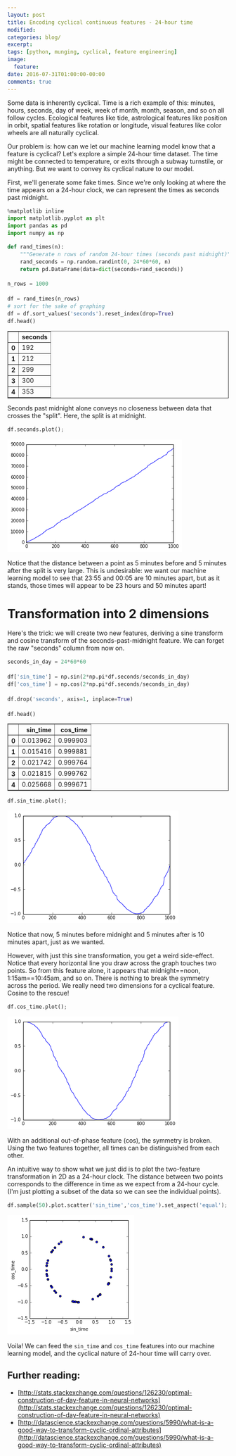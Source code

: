 ```yaml
---
layout: post
title: Encoding cyclical continuous features - 24-hour time
modified:
categories: blog/
excerpt:
tags: [python, munging, cyclical, feature engineering]
image:
  feature:
date: 2016-07-31T01:00:00-00:00
comments: true
---
```


Some data is inherently cyclical. Time is a rich example of this: minutes, hours, seconds, day of week, week of month, month, season, and so on all follow cycles. Ecological features like tide, astrological features like position in orbit, spatial features like rotation or longitude, visual features like color wheels are all naturally cyclical.

Our problem is: how can we let our machine learning model know that a feature is cyclical? Let's explore a simple 24-hour time dataset. The time might be connected to temperature, or exits through a subway turnstile, or anything. But we want to convey its cyclical nature to our model.

First, we'll generate some fake times. Since we're only looking at where the time appears on a 24-hour clock, we can represent the times as seconds past midnight.


```python
%matplotlib inline
import matplotlib.pyplot as plt
import pandas as pd
import numpy as np
```

```python
def rand_times(n):
    """Generate n rows of random 24-hour times (seconds past midnight)"""
    rand_seconds = np.random.randint(0, 24*60*60, n)
    return pd.DataFrame(data=dict(seconds=rand_seconds))

n_rows = 1000

df = rand_times(n_rows)
# sort for the sake of graphing
df = df.sort_values('seconds').reset_index(drop=True)
df.head()
```




<div>
<table border="1" class="dataframe">
  <thead>
    <tr style="text-align: right;">
      <th></th>
      <th>seconds</th>
    </tr>
  </thead>
  <tbody>
    <tr>
      <th>0</th>
      <td>192</td>
    </tr>
    <tr>
      <th>1</th>
      <td>212</td>
    </tr>
    <tr>
      <th>2</th>
      <td>299</td>
    </tr>
    <tr>
      <th>3</th>
      <td>300</td>
    </tr>
    <tr>
      <th>4</th>
      <td>353</td>
    </tr>
  </tbody>
</table>
</div>



Seconds past midnight alone conveys no closeness between data that crosses the "split". Here, the split is at midnight.


```python
df.seconds.plot();
```


![png](../../images/encoding-cyclical-features-24h-time/output_4_0.png)


Notice that the distance between a point as 5 minutes before and 5 minutes after the split is very large. This is undesirable: we want our machine learning model to see that 23:55 and 00:05 are 10 minutes apart, but as it stands, those times will appear to be 23 hours and 50 minutes apart!

# Transformation into 2 dimensions

Here's the trick: we will create two new features, deriving a sine transform and cosine transform of the seconds-past-midnight feature. We can forget the raw "seconds" column from now on.


```python
seconds_in_day = 24*60*60

df['sin_time'] = np.sin(2*np.pi*df.seconds/seconds_in_day)
df['cos_time'] = np.cos(2*np.pi*df.seconds/seconds_in_day)

df.drop('seconds', axis=1, inplace=True)

df.head()
```




<div>
<table border="1" class="dataframe">
  <thead>
    <tr style="text-align: right;">
      <th></th>
      <th>sin_time</th>
      <th>cos_time</th>
    </tr>
  </thead>
  <tbody>
    <tr>
      <th>0</th>
      <td>0.013962</td>
      <td>0.999903</td>
    </tr>
    <tr>
      <th>1</th>
      <td>0.015416</td>
      <td>0.999881</td>
    </tr>
    <tr>
      <th>2</th>
      <td>0.021742</td>
      <td>0.999764</td>
    </tr>
    <tr>
      <th>3</th>
      <td>0.021815</td>
      <td>0.999762</td>
    </tr>
    <tr>
      <th>4</th>
      <td>0.025668</td>
      <td>0.999671</td>
    </tr>
  </tbody>
</table>
</div>




```python
df.sin_time.plot();
```


![png](../../images/encoding-cyclical-features-24h-time/output_8_0.png)


Notice that now, 5 minutes before midnight and 5 minutes after is 10 minutes apart, just as we wanted.

However, with just this sine transformation, you get a weird side-effect. Notice that every horizontal line you draw across the graph touches two points. So from this feature alone, it appears that midnight==noon, 1:15am==10:45am, and so on. There is nothing to break the symmetry across the period. We really need two dimensions for a cyclical feature. Cosine to the rescue!


```python
df.cos_time.plot();
```


![png](../../images/encoding-cyclical-features-24h-time/output_10_0.png)


With an additional out-of-phase feature (cos), the symmetry is broken. Using the two features together, all times can be distinguished from each other.

An intuitive way to show what we just did is to plot the two-feature transformation in 2D as a 24-hour clock. The distance between two points corresponds to the difference in time as we expect from a 24-hour cycle. (I'm just plotting a subset of the data so we can see the individual points).


```python
df.sample(50).plot.scatter('sin_time','cos_time').set_aspect('equal');
```


![png](../../images/encoding-cyclical-features-24h-time/output_12_0.png)


Voila! We can feed the `sin_time` and `cos_time` features into our machine learning model, and the cyclical nature of 24-hour time will carry over.

## Further reading:

* [http://stats.stackexchange.com/questions/126230/optimal-construction-of-day-feature-in-neural-networks](http://stats.stackexchange.com/questions/126230/optimal-construction-of-day-feature-in-neural-networks)
* [http://datascience.stackexchange.com/questions/5990/what-is-a-good-way-to-transform-cyclic-ordinal-attributes](http://datascience.stackexchange.com/questions/5990/what-is-a-good-way-to-transform-cyclic-ordinal-attributes)
